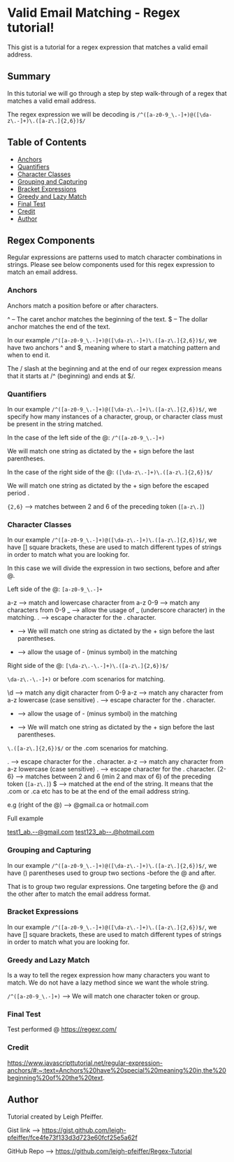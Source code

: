 # Valid Email Matching - Regex tutorial!

This gist is a tutorial for a regex expression that matches a valid email address.

## Summary

In this tutorial we will go through a step by step walk-through of a regex that matches a valid email address.

The regex expression we will be decoding is ```/^([a-z0-9_\.-]+)@([\da-z\.-]+)\.([a-z\.]{2,6})$/```

## Table of Contents

- [Anchors](#anchors)
- [Quantifiers](#quantifiers)
- [Character Classes](#character-classes)
- [Grouping and Capturing](#grouping-and-capturing)
- [Bracket Expressions](#bracket-expressions)
- [Greedy and Lazy Match](#greedy-and-lazy-match)
- [Final Test](#final-test)
- [Credit](#credit)
- [Author](#author)

## Regex Components

Regular expressions are patterns used to match character combinations in strings. Please see below components used for this regex expression to match an email address.

### Anchors

Anchors match a position before or after characters.

 ^ – The caret anchor matches the beginning of the text.
 $ – The dollar anchor matches the end of the text.

In our example  ```/^([a-z0-9_\.-]+)@([\da-z\.-]+)\.([a-z\.]{2,6})$/```, we have two anchors ^ and $, meaning where to start a matching pattern and when to end it.

The / slash at the beginning and at the end of our regex expression means that it starts at /^ (beginning) and ends at $/.


### Quantifiers

In our example  ```/^([a-z0-9_\.-]+)@([\da-z\.-]+)\.([a-z\.]{2,6})$/```, we specify how many instances of a character, group, or character class must be present in the string matched.

In the case of the left side of the @: ```/^([a-z0-9_\.-]+)```

We will match one string as dictated by the + sign before the last parentheses.

In the case of the right side of the @: ```([\da-z\.-]+)\.([a-z\.]{2,6})$/```

We will match one string as dictated by the + sign before the escaped period \.

```{2,6}``` --> matches between 2 and 6 of the preceding token (```[a-z\.]```)


### Character Classes

In our example  ```/^([a-z0-9_\.-]+)@([\da-z\.-]+)\.([a-z\.]{2,6})$/```, we have [] square brackets, these are used to match different types of strings in order to match what you are looking for. 

In this case we will divide the expression in two sections, before and after @.

Left side of the @: ```[a-z0-9_\.-]+```

a-z --> match and lowercase character from a-z
0-9 --> match any characters from 0-9
_ --> allow the usage of _ (underscore character) in the matching.
\. --> escape character for the . character.
+ --> We will match one string as dictated by the + sign before the last parentheses.
- --> allow the usage of - (minus symbol) in the matching

Right side of the @: ```[\da-z\.-\.-]+)\.([a-z\.]{2,6})$/```

```\da-z\.-\.-]+)``` or before .com scenarios for matching.

\d --> match any digit character from 0-9
a-z --> match any character from a-z lowercase (case sensitive)
\. --> escape character for the . character.
- --> allow the usage of - (minus symbol) in the matching
+ --> We will match one string as dictated by the + sign before the last parentheses.

```\.([a-z\.]{2,6})$/``` or the .com scenarios for matching.

\. --> escape character for the . character.
a-z --> match any character from a-z lowercase (case sensitive)
\. --> escape character for the . character.
{2-6} --> matches between 2 and 6 (min 2 and max of 6) of the preceding token (```[a-z\.]```)
$ --> matched at the end of the string. It means that the .com or .ca etc has to be at the end of the email address string.

e.g (right of the @) --> @gmail.ca or hotmail.com

Full example 

test1_ab.--@gmail.com
test123_ab--.@hotmail.com

### Grouping and Capturing

In our example  ```/^([a-z0-9_\.-]+)@([\da-z\.-]+)\.([a-z\.]{2,6})$/```, we have () parentheses used to group two sections -before the @ and after. 

That is to group two regular expressions. One targeting before the @ and the other after to match the email address format.


### Bracket Expressions

In our example  ```/^([a-z0-9_\.-]+)@([\da-z\.-]+)\.([a-z\.]{2,6})$/```, we have [] square brackets, these are used to match different types of strings in order to match what you are looking for. 

### Greedy and Lazy Match

Is a way to tell the regex expression how many characters you want to match. We do not have a lazy method since we want the whole string. 

```/^([a-z0-9_\.-]+)``` --> We will match one character token or group.


### Final Test

Test performed @ https://regexr.com/

### Credit

https://www.javascripttutorial.net/regular-expression-anchors/#:~:text=Anchors%20have%20special%20meaning%20in,the%20beginning%20of%20the%20text.

## Author

Tutorial created by Leigh Pfeiffer. 

Gist link --> https://gist.github.com/leigh-pfeiffer/fce4fe73f133d3d723e60fcf25e5a62f

GitHub Repo --> https://github.com/leigh-pfeiffer/Regex-Tutorial
